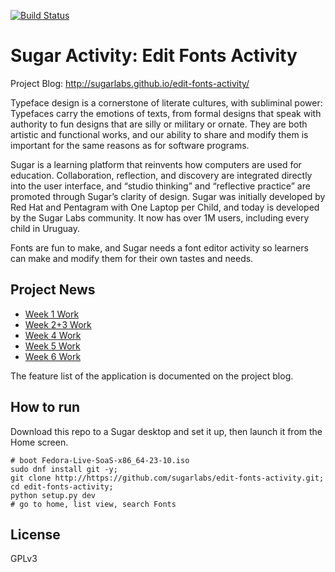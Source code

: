 [![Build Status](https://travis-ci.org/sugarlabs/edit-fonts-activity.svg?branch=master)](https://travis-ci.org/sugarlabs/edit-fonts-activity)

# Sugar Activity: Edit Fonts Activity

Project Blog: <http://sugarlabs.github.io/edit-fonts-activity/>

Typeface design is a cornerstone of literate cultures, with subliminal power: 
Typefaces carry the emotions of texts, from formal designs that speak with authority to fun designs that are silly or military or ornate.
They are both artistic and functional works, and our ability to share and modify them is important for the same reasons as for software programs.

Sugar is a learning platform that reinvents how computers are used for education. 
Collaboration, reflection, and discovery are integrated directly into the user interface, and “studio thinking” and “reflective practice” are promoted through Sugar’s clarity of design. 
Sugar was initially developed by Red Hat and Pentagram with One Laptop per Child, and today is developed by the Sugar Labs community. 
It now has over 1M users, including every child in Uruguay.

Fonts are fun to make, and Sugar needs a font editor activity so learners can make and modify them for their own tastes and needs.

## Project News

* [Week 1 Work](https://sugarlabs.github.io/edit-fonts-activity/week-1-work)
* [Week 2+3 Work](https://sugarlabs.github.io/edit-fonts-activity/week-3-work)
* [Week 4 Work](https://sugarlabs.github.io/edit-fonts-activity/week-4-work)
* [Week 5 Work](https://sugarlabs.github.io/edit-fonts-activity/week-5-work)
* [Week 6 Work](https://sugarlabs.github.io/edit-fonts-activity/week-6-work)

The feature list of the application is documented on the project blog. 

## How to run

Download this repo to a Sugar desktop and set it up, then launch it from the Home screen. 

    # boot Fedora-Live-SoaS-x86_64-23-10.iso
    sudo dnf install git -y;
    git clone http://https://github.com/sugarlabs/edit-fonts-activity.git;
    cd edit-fonts-activity;
    python setup.py dev
    # go to home, list view, search Fonts

## License

GPLv3
